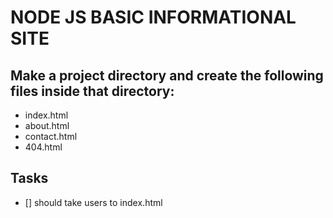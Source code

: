 # NODE JS BASIC INFORMATIONAL SITE

## Make a project directory and create the following files inside that directory:

  - index.html
  - about.html
  - contact.html
  - 404.html


## Tasks

- [] should take users to index.html
